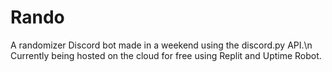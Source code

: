 # Rando
A randomizer Discord bot made in a weekend using the discord.py API.\n
Currently being hosted on the cloud for free using Replit and Uptime Robot.
